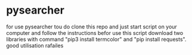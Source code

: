 # pysearcher

for use pysearcher tou do clone this
repo and just start script on your computer and follow the instructions
befor use this script download two libraries with command 
"pip3 install termcolor" and "pip install requests".
good utilisation rafailes
